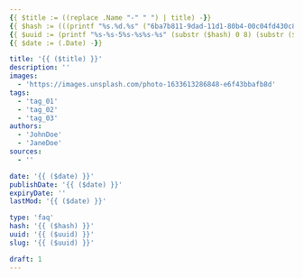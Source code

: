 ```yaml
---
{{ $title := ((replace .Name "-" " ") | title) -}}
{{ $hash := (((printf "%s.%d.%s" ("6ba7b811-9dad-11d1-80b4-00c04fd430c8") (now.Unix) (delimit (shuffle (seq 999)) "")) | base64Encode) | sha1) -}}
{{ $uuid := (printf "%s-%s-5%s-%s%s-%s" (substr ($hash) 0 8) (substr ($hash) 8 4) (substr ($hash) 13 3) (index (slice "8" "9" "a" "b" | shuffle) 0) (substr ($hash) 17 3) (substr ($hash) 20 12)) -}}
{{ $date := (.Date) -}}

title: '{{ ($title) }}'
description: ''
images:
  - 'https://images.unsplash.com/photo-1633613286848-e6f43bbafb8d'
tags:
  - 'tag_01'
  - 'tag_02'
  - 'tag_03'
authors:
  - 'JohnDoe'
  - 'JaneDoe'
sources:
  - ''

date: '{{ ($date) }}'
publishDate: '{{ ($date) }}'
expiryDate: ''
lastMod: '{{ ($date) }}'

type: 'faq'
hash: '{{ ($hash) }}'
uuid: '{{ ($uuid) }}'
slug: '{{ ($uuid) }}'

draft: 1
---
```


<!--more-->
